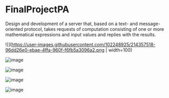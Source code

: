 # FinalProjectPA
Design and development of a server that, based on a text- and message-oriented protocol, takes requests of computation consisting of one or more mathematical expressions and input values and replies with the results.

![](https://user-images.githubusercontent.com/102248925/214357518-96dd26e0-ebae-4ffa-960f-f6fb5a3096a2.png | width=100)

![image](https://user-images.githubusercontent.com/102248925/214357764-3c1f9b9f-a409-40f1-a2ca-3025a4823e9f.png)

![image](https://user-images.githubusercontent.com/102248925/214357870-35902f3c-3297-4414-afeb-b7c27985f9e6.png)

![image](https://user-images.githubusercontent.com/102248925/214358010-828b611e-6f88-46f0-af08-c7c45e70c631.png)

![image](https://user-images.githubusercontent.com/102248925/214358071-3a944e26-a725-48ed-a5b9-0e37f9251b83.png)
